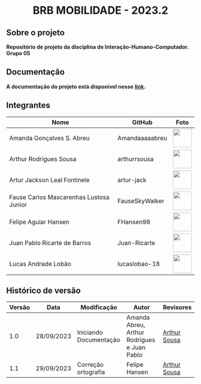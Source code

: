 <h1 align="center"> <b>BRB MOBILIDADE - 2023.2<b> </h1>

## Sobre o projeto
Repositório de projeto da disciplina de Interação-Humano-Computador. Grupo 05

## Documentação
A documentação do projeto está disponivel nesse <a href="#" target= "_blank">link</a>.

## Integrantes


| Nome                            | GitHub         | Foto                                                       |
| ------------------------------- | --------------- | ---------------------------------------------------------- |
| Amanda Gonçalves S. Abreu       | Amandaaaaabreu | [<img src="https://avatars.githubusercontent.com/u/103958998?v=4" width=50>](https://github.com/Amandaaaaabreu) |
| Arthur Rodrigues Sousa          | arthurrsousa    | [<img src="https://avatars.githubusercontent.com/u/98758376?v=4" width=50>](https://github.com/arthurrsousa) |
| Artur Jackson Leal Fontinele    | artur-jack      | [<img src="https://avatars.githubusercontent.com/u/100738244?v=4" width=50>](https://github.com/artur-jack) |
| Fause Carlos Mascarenhas Lustosa Junior | FauseSkyWalker | [<img src="https://avatars.githubusercontent.com/u/90693864?v=4" width=50>](https://github.com/FauseSkyWalker) |
| Felipe Aguiar Hansen            | FHansen98       | [<img src="https://avatars.githubusercontent.com/u/101905345?v=4" width=50>](https://github.com/FHansen98) |
| Juan Pablo Ricarte de Barros    | Juan-Ricarte    | [<img src="https://avatars.githubusercontent.com/u/96394878?s=400&u=27ff6b6723f8799ff7b1046f24cc352d02f378fe&v=4" width=50>](https://github.com/Juan-Ricarte) |
| Lucas Andrade Lobão             | lucaslobao-18   | [<img src="https://avatars.githubusercontent.com/u/83256558?v=4" width=50>](https://github.com/lucaslobao-18) |



## Histórico de versão

| Versão | Data       | Modificação                             | Autor                         | Revisores                         |
| ------ | ---------- | --------------------------------------- | ----------------------------- |-----------------------------------|
|    1.0   |   28/09/2023   |   Iniciando Documentação |  Amanda Abreu, Arthur Rodrigues e Juan Pablo | [Arthur Sousa](https://github.com/arthurrsousa) |
|    1.1   |   29/09/2023   |   Correção ortografia |  Felipe Hansen | [Arthur Sousa](https://github.com/arthurrsousa) |


